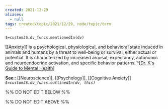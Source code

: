 ```yaml
---
created: 2021-12-29 
aliases:
  - null
tags: created/topic/2021/12/29, node/topic/term
---
```

`$=customJS.dv_funcs.mentionedIn(dv)`

[[Anxiety]] is a psychological, physiological, and behavioral state induced in animals and humans by a threat to well-being or survival, either actual or potential. It is characterized by increased arousal, expectancy, autonomic and neuroendocrine activation, and specific behavior patterns.
^[[Dr. K's Guide to Mental Health](https://coaching.healthygamer.gg/guide)]

**See**:: [[Neuroscience]], [[Psychology]], [[Cognitive Anxiety]]
*`$=customJS.dv_funcs.outlinedIn(dv, this)`*

%% DO NOT EDIT BELOW %%

%% DO NOT EDIT ABOVE %%
